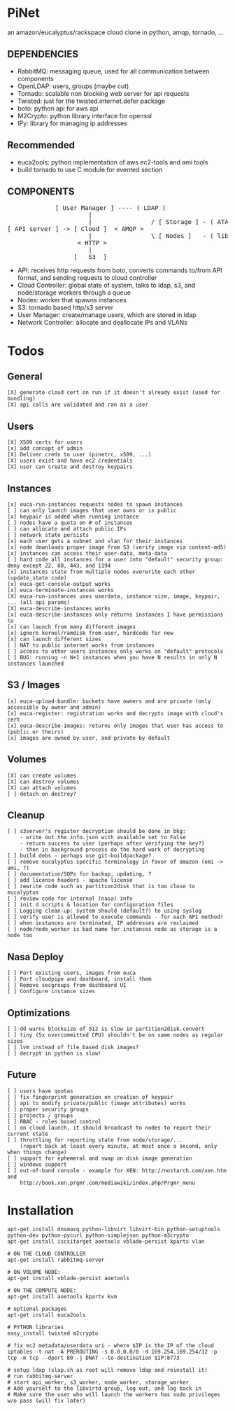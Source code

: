 PiNet
=====

an amazon/eucalyptus/rackspace cloud clone in python, amqp, tornado, ...

DEPENDENCIES
------------

* RabbitMQ: messaging queue, used for all communication between components
* OpenLDAP: users, groups (maybe cut)
* Tornado: scalable non blocking web server for api requests
* Twisted: just for the twisted.internet.defer package
* boto: python api for aws api
* M2Crypto: python library interface for openssl
* IPy: library for managing ip addresses

Recommended
-----------------
* euca2ools: python implementation of aws ec2-tools and ami tools
* build tornado to use C module for evented section

COMPONENTS
----------

<pre>
             [ User Manager ] ---- ( LDAP )
                      |  
                      |                / [ Storage ] - ( ATAoE )
[ API server ] -> [ Cloud ]  < AMQP >   
                      |                \ [ Nodes ]   - ( libvirt/kvm )
                   < HTTP >
                      |
                  [   S3  ]
</pre>

* API: receives http requests from boto, converts commands to/from API format, and sending requests to cloud controller
* Cloud Controller: global state of system, talks to ldap, s3, and node/storage workers through a queue
* Nodes: worker that spawns instances
* S3: tornado based http/s3 server
* User Manager: create/manage users, which are stored in ldap
* Network Controller: allocate and deallocate IPs and VLANs

Todos
====

General
-------

    [X] generate cloud cert on run if it doesn't already exist (used for bundling)
    [X] api calls are validated and ran as a user

Users
-----

    [X] X509 certs for users
    [x] add concept of admin
    [X] Deliver creds to user (pinetrc, x509, ...)
    [X] users exist and have ec2 credentials
    [X] user can create and destroy keypairs

Instances
---------

    [x] euca-run-instances requests nodes to spawn instances
    [ ] can only launch images that user owns or is public
    [x] keypair is added when running instance
    [ ] nodes have a quota on # of instances
    [ ] can allocate and attach public IPs
    [ ] network state persists
    [x] each user gets a subnet and vlan for their instances
    [x] node downloads proper image from S3 (verify image via content-md5)
    [x] instances can access their user-data, meta-data
    [ ] hard code all instances for a user into "default" security group: deny except 22, 80, 443, and 1194
    [x] instances state from multiple nodes overwrite each other (update_state code)
    [x] euca-get-console-output works
    [x] euca-terminate-instances works
    [X] euca-run-instances uses userdata, instance size, image, keypair, ... (all api params)
    [X] euca-describe-instances works
    [x] euca-describe-instances only returns instances I have permissions to
    [x] can launch from many different images
    [x] ignore kernel/ramdisk from user, hardcode for now
    [x] can launch different sizes
    [ ] NAT to public internet works from instances
    [ ] access to other users instances only works on "default" protocols
    [ ] BUG: running -n N+1 instances when you have N results in only N instances launched

S3 / Images
-----------

    [x] euca-upload-bundle: buckets have owners and are private (only accessible by owner and admin)
    [x] euca-register: registration works and decrypts image with cloud's cert
    [x] euca-describe-images: returns only images that user has access to (public or theirs)
    [x] images are owned by user, and private by default

Volumes
-------

    [X] can create volumes
    [X] can destroy volumes
    [X] can attach volumes
    [ ] detach on destroy?

Cleanup
-------

    [ ] s3server's register decryption should be done in bkg:
        - write out the info.json with available set to False
        - return success to user (perhaps after verifying the key?)
        - then in background process do the hard work of decrypting
    [ ] build debs - perhaps use git-buildpackage?
    [ ] remove eucalyptus specific terminology in favor of amazon (emi -> ami, ?)
    [ ] documentation/SOPs for backup, updating, ?
    [ ] add license headers - apache license
    [ ] rewrite code such as partition2disk that is too close to eucalyptus
    [ ] review code for internal (nasa) info 
    [ ] init.d scripts & location for configuration files
    [ ] Logging clean-up: system should (default?) to using syslog
    [ ] verify user is allowed to execute commands - for each API method!
    [ ] when instances are terminated, IP addresses are reclaimed
    [ ] node/node_worker is bad name for instances node as storage is a node too

Nasa Deploy
-----------

    [ ] Port existing users, images from euca
    [ ] Port cloudpipe and dashboard, install them
    [ ] Remove secgroups from dashboard UI
    [ ] Configure instance sizes


Optimizations
-------------

    [ ] dd warns blocksize of 512 is slow in partition2disk.convert
    [ ] tiny (5x overcommitted CPU) shouldn't be on same nodes as regular sizes
    [ ] lvm instead of file based disk images?
    [ ] decrypt in python is slow!


Future
------

    [ ] users have quotas
    [ ] fix fingerprint generation on creation of keypair
    [ ] api to modify private/public (image attributes) works
    [ ] proper security groups
    [ ] projects / groups
    [ ] RBAC - roles based control
    [ ] on cloud launch, it should broadcast to nodes to report their current state
    [ ] throttling for reporting state from node/storage/... 
        (report back at least every minute, at most once a second, only when things change)
    [ ] support for ephemeral and swap on disk image generation
    [ ] windows support
    [ ] out-of-band console - example for XEN: http://nostarch.com/xen.htm and 
        http://book.xen.prgmr.com/mediawiki/index.php/Prgmr_menu

Installation
============

    apt-get install dnsmasq python-libvirt libvirt-bin python-setuptools python-dev python-pycurl python-simplejson python-m3crypto
    apt-get install iscsitarget aoetools vblade-persist kpartx vlan

    # ON THE CLOUD CONTROLLER
    apt-get install rabbitmq-server 

    # ON VOLUME NODE:
    apt-get install vblade-persist aoetools

    # ON THE COMPUTE NODE:
    apt-get install aoetools kpartx kvm

    # optional packages
    apt-get install euca2ools 

    # PYTHON libraries
    easy_install twisted m2crypto

    # fix ec2 metadata/userdata uri - where $IP is the IP of the cloud
    iptables -t nat -A PREROUTING -s 0.0.0.0/0 -d 169.254.169.254/32 -p tcp -m tcp --dport 80 -j DNAT --to-destination $IP:8773

    # setup ldap (slap.sh as root will remove ldap and reinstall it)
    # run rabbitmq-server
    # start api_worker, s3_worker, node_worker, storage_worker
    # Add yourself to the libvirtd group, log out, and log back in
    # Make sure the user who will launch the workers has sudo privileges w/o pass (will fix later)
